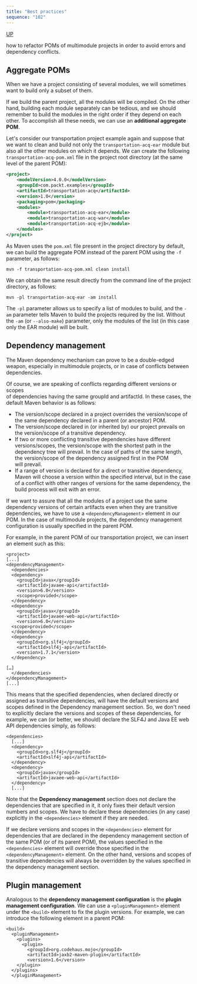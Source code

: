 ```yaml
---
title: "Best practices"
sequence: "102"
---
```


[UP](/maven-index.html)


how to refactor POMs of multimodule projects
in order to avoid errors and dependency conflicts.

## Aggregate POMs

When we have a project consisting of several modules,
we will sometimes want to build only a subset of them.

If we build the parent project, all the modules will be compiled.
On the other hand, building each module separately can be tedious,
and we should remember to build the modules in the right order if they depend on each other.
To accomplish all these needs, we can use an **additional aggregate POM**.

Let's consider our transportation project example again and suppose that  
we want to clean and build not only the `transportation-acq-ear` module
but also all the other modules on which it depends.
We can create the following `transportation-acq-pom.xml` file in the project root directory
(at the same level of the parent POM):

```xml
<project>
    <modelVersion>4.0.0</modelVersion>
    <groupId>com.packt.examples</groupId>
    <artifactId>transportation-acq</artifactId>
    <version>1.0</version>
    <packaging>pom</packaging>
    <modules>
        <module>transportation-acq-ear</module>
        <module>transportation-acq-war</module>
        <module>transportation-acq-ejb</module>
    </modules>
</project>
```

As Maven uses the `pom.xml` file present in the project directory by default,
we can build the aggregate POM instead of the parent POM using the `-f` parameter, as follows:

```text
mvn -f transportation-acq-pom.xml clean install
```

We can obtain the same result directly from the command line of the project directory, as follows:

```text
mvn -pl transportation-acq-ear -am install
```

The `-pl` parameter allows us to specify a list of modules to build,
and the `-am` parameter tells Maven to build the projects required by the list.
Without the `-am` (or `--also-make`) parameter,
only the modules of the list (in this case only the EAR module) will be built.

## Dependency management

The Maven dependency mechanism can prove to be a double-edged weapon,
especially in multimodule projects, or in case of conflicts between dependencies.  

Of course, we are speaking of conflicts regarding different versions or scopes  
of dependencies having the same groupId and artifactId.
In these cases, the default Maven behavior is as follows:

- The version/scope declared in a project overrides the version/scope of
the same dependency declared in a parent (or ancestor) POM.
- The version/scope declared in (or inherited by) our project prevails on  
the version/scope of a transitive dependency.
- If two or more conflicting transitive dependencies have different  
versions/scopes, the version/scope with the shortest path in the  
dependency tree will prevail. In the case of paths of the same length,  
the version/scope of the dependency assigned first in the POM  
will prevail.
- If a range of version is declared for a direct or transitive dependency,  
Maven will choose a version within the specified interval, but in the case  
of a conflict with other ranges of versions for the same dependency, the  
build process will exit with an error.

If we want to assure that all the modules of a project use the same dependency
versions of certain artifacts even when they are transitive dependencies,
we have to use a `<dependencyManagement>` element in our POM.
In the case of multimodule projects,
the dependency management configuration is usually specified in the parent POM.

For example, in the parent POM of our transportation project,
we can insert an element such as this:

```text
<project>
[...]
<dependencyManagement>
  <dependencies>
  <dependency>
    <groupId>javax</groupId>
    <artifactId>javaee-api</artifactId>
    <version>6.0</version>
    <scope>provided</scope>
  </dependency>
  <dependency>
    <groupId>javax</groupId>
    <artifactId>javaee-web-api</artifactId>
    <version>6.0</version>
  <scope>provided</scope>
  </dependency>
  <dependency>
    <groupId>org.slf4j</groupId>
    <artifactId>slf4j-api</artifactId>
    <version>1.7.1</version>
  </dependency>
  
[…] 
  </dependencies>
</dependencyManagement>
[...]
```

This means that the specified dependencies,
when declared directly or assigned as transitive dependencies,
will have the default versions and scopes defined in the Dependency management section.
So, we don't need to explicitly declare the versions and scopes of these dependencies,
for example, we can (or better, we should) declare the SLF4J and Java EE web API dependencies simply, as follows:

```text
<dependencies>
  [...]
  <dependency>
    <groupId>org.slf4j</groupId>
    <artifactId>slf4j-api</artifactId>
  </dependency>
  <dependency>
    <groupId>javax</groupId>
    <artifactId>javaee-web-api</artifactId>
  </dependency>
  [...]
```

Note that the **Dependency management** section does not declare the dependencies that are specified in it,
it only fixes their default version numbers and scopes.
We have to declare these dependencies (in any case) explicitly in the `<dependencies>` element if they are needed.

If we declare versions and scopes in the `<dependencies>` element for dependencies
that are declared in the dependency management section of the same POM (or of its parent POM),
the values specified in the `<dependencies>` element will override
those specified in the `<dependencyManagement>` element.
On the other hand, versions and scopes of transitive dependencies will always be overridden by
the values specified in the dependency management section.

## Plugin management

Analogous to the **dependency management configuration** is the **plugin management configuration**.
We can use a `<pluginManagement>` element under the `<build>` element to fix the plugin versions.
For example, we can introduce the following element in a parent POM:

```text
<build>
  <pluginManagement>
    <plugins>
      <plugin>
        <groupId>org.codehaus.mojo</groupId>
        <artifactId>jaxb2-maven-plugin</artifactId>
        <version>1.6</version>
    </plugin>
  </plugins>
  </pluginManagement>
```
